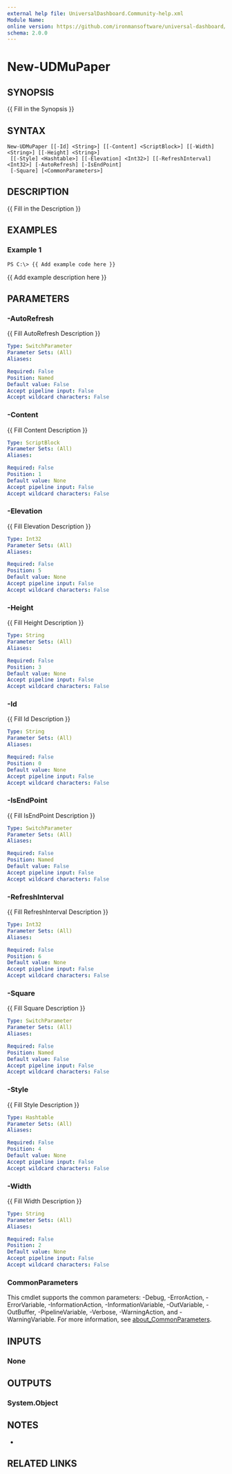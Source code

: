 ```yaml
---
external help file: UniversalDashboard.Community-help.xml
Module Name:
online version: https://github.com/ironmansoftware/universal-dashboard/blob/master/src/UniversalDashboard/Help/New-UDMonitor.md
schema: 2.0.0
---
```


# New-UDMuPaper

## SYNOPSIS
{{ Fill in the Synopsis }}

## SYNTAX

```
New-UDMuPaper [[-Id] <String>] [[-Content] <ScriptBlock>] [[-Width] <String>] [[-Height] <String>]
 [[-Style] <Hashtable>] [[-Elevation] <Int32>] [[-RefreshInterval] <Int32>] [-AutoRefresh] [-IsEndPoint]
 [-Square] [<CommonParameters>]
```

## DESCRIPTION
{{ Fill in the Description }}

## EXAMPLES

### Example 1
```
PS C:\> {{ Add example code here }}
```

{{ Add example description here }}

## PARAMETERS

### -AutoRefresh
{{ Fill AutoRefresh Description }}

```yaml
Type: SwitchParameter
Parameter Sets: (All)
Aliases:

Required: False
Position: Named
Default value: False
Accept pipeline input: False
Accept wildcard characters: False
```

### -Content
{{ Fill Content Description }}

```yaml
Type: ScriptBlock
Parameter Sets: (All)
Aliases:

Required: False
Position: 1
Default value: None
Accept pipeline input: False
Accept wildcard characters: False
```

### -Elevation
{{ Fill Elevation Description }}

```yaml
Type: Int32
Parameter Sets: (All)
Aliases:

Required: False
Position: 5
Default value: None
Accept pipeline input: False
Accept wildcard characters: False
```

### -Height
{{ Fill Height Description }}

```yaml
Type: String
Parameter Sets: (All)
Aliases:

Required: False
Position: 3
Default value: None
Accept pipeline input: False
Accept wildcard characters: False
```

### -Id
{{ Fill Id Description }}

```yaml
Type: String
Parameter Sets: (All)
Aliases:

Required: False
Position: 0
Default value: None
Accept pipeline input: False
Accept wildcard characters: False
```

### -IsEndPoint
{{ Fill IsEndPoint Description }}

```yaml
Type: SwitchParameter
Parameter Sets: (All)
Aliases:

Required: False
Position: Named
Default value: False
Accept pipeline input: False
Accept wildcard characters: False
```

### -RefreshInterval
{{ Fill RefreshInterval Description }}

```yaml
Type: Int32
Parameter Sets: (All)
Aliases:

Required: False
Position: 6
Default value: None
Accept pipeline input: False
Accept wildcard characters: False
```

### -Square
{{ Fill Square Description }}

```yaml
Type: SwitchParameter
Parameter Sets: (All)
Aliases:

Required: False
Position: Named
Default value: False
Accept pipeline input: False
Accept wildcard characters: False
```

### -Style
{{ Fill Style Description }}

```yaml
Type: Hashtable
Parameter Sets: (All)
Aliases:

Required: False
Position: 4
Default value: None
Accept pipeline input: False
Accept wildcard characters: False
```

### -Width
{{ Fill Width Description }}

```yaml
Type: String
Parameter Sets: (All)
Aliases:

Required: False
Position: 2
Default value: None
Accept pipeline input: False
Accept wildcard characters: False
```

### CommonParameters
This cmdlet supports the common parameters: -Debug, -ErrorAction, -ErrorVariable, -InformationAction, -InformationVariable, -OutVariable, -OutBuffer, -PipelineVariable, -Verbose, -WarningAction, and -WarningVariable. For more information, see [about_CommonParameters](http://go.microsoft.com/fwlink/?LinkID=113216).

## INPUTS

### None
## OUTPUTS

### System.Object
## NOTES
*

## RELATED LINKS
